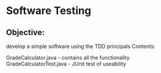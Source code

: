 # Software Testing
## Objective:
develop a simple software using the TDD principals
Contents:

GradeCalculator.java - contains all the functionality
GradeCalculatorTest.java - JUnit test of useability

